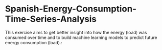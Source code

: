 # Spanish-Energy-Consumption-Time-Series-Analysis
This exercise aims to get better insight into how the energy (load) was consumed over time and to build machine learning models to predict future energy consumption (load).:
